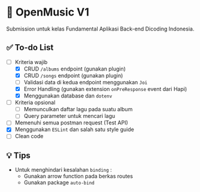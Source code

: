 # 🎼 OpenMusic V1

Submission untuk kelas Fundamental Aplikasi Back-end Dicoding Indonesia.

## ✅ To-do List

- [ ] Kriteria wajib
  - [x] CRUD `/albums` endpoint (gunakan plugin)
  - [x] CRUD `/songs` endpoint (gunakan plugin)
  - [ ] Validasi data di kedua endpoint menggunakan `Joi`
  - [x] Error Handling (gunakan extension `onPreResponse` event dari Hapi)
  - [x] Menggunakan database dan `dotenv`
- [ ] Kriteria opsional
  - [ ] Memunculkan daftar lagu pada suatu album
  - [ ] Query parameter untuk mencari lagu
- [ ] Memenuhi semua postman request (Test API)
- [x] Menggunakan `ESLint` dan salah satu style guide
- [ ] Clean code

## 💡 Tips

- Untuk menghindari kesalahan `binding` :
  - Gunakan arrow function pada berkas routes
  - Gunakan package `auto-bind`

